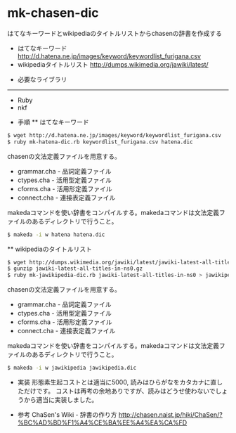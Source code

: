 mk-chasen-dic
============
はてなキーワードとwikipediaのタイトルリストからchasenの辞書を作成する

- はてなキーワード http://d.hatena.ne.jp/images/keyword/keywordlist_furigana.csv
- wikipediaタイトルリスト http://dumps.wikimedia.org/jawiki/latest/

* 必要なライブラリ
---
- Ruby
- nkf

* 手順
** はてなキーワード

````bash
$ wget http://d.hatena.ne.jp/images/keyword/keywordlist_furigana.csv
$ ruby mk-hatena-dic.rb keywordlist_furigana.csv hatena.dic
````

chasenの文法定義ファイルを用意する。
- grammar.cha - 品詞定義ファイル
- ctypes.cha - 活用型定義ファイル
- cforms.cha - 活用形定義ファイル
- connect.cha - 連接表定義ファイル

makedaコマンドを使い辞書をコンパイルする。makedaコマンドは文法定義ファイルのあるディレクトリで行うこと。
````bash
$ makeda -i w hatena hatena.dic
````


** wikipediaのタイトルリスト

````bash
$ wget http://dumps.wikimedia.org/jawiki/latest/jawiki-latest-all-titles-in-ns0.gz
$ gunzip jawiki-latest-all-titles-in-ns0.gz
$ ruby mk-jawikipedia-dic.rb jawiki-latest-all-titles-in-ns0 > jawikipedia.dic
````

chasenの文法定義ファイルを用意する。
- grammar.cha - 品詞定義ファイル
- ctypes.cha - 活用型定義ファイル
- cforms.cha - 活用形定義ファイル
- connect.cha - 連接表定義ファイル

makedaコマンドを使い辞書をコンパイルする。makedaコマンドは文法定義ファイルのあるディレクトリで行うこと。
````bash
$ makeda -i w jawikipedia jawikipedia.dic
````

* 実装
形態素生起コストとは適当に5000, 読みはひらがなをカタカナに直しただけです。
コストは再考の余地ありですが、読みはどうせ使わないでしょうから適当に実装しました。



* 参考
ChaSen's Wiki - 辞書の作り方 http://chasen.naist.jp/hiki/ChaSen/?%BC%AD%BD%F1%A4%CE%BA%EE%A4%EA%CA%FD
